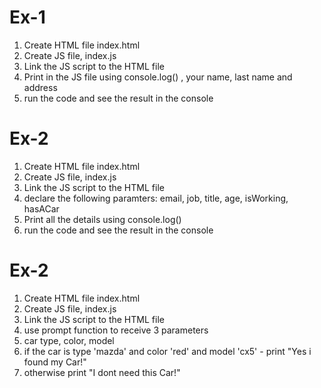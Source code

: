 # Ex-1
1. Create HTML file index.html
2. Create JS file, index.js
3. Link the JS script to the HTML file
4. Print in the JS file using console.log() , your name, last name and address
5. run the code and see the result in the console


# Ex-2
1. Create HTML file index.html
2. Create JS file, index.js
3. Link the JS script to the HTML file
4. declare the following paramters: email, job, title, age, isWorking, hasACar
5. Print all the details using console.log()
6. run the code and see the result in the console


# Ex-2
1. Create HTML file index.html
2. Create JS file, index.js
3. Link the JS script to the HTML file
4. use prompt function to receive 3 parameters
5. car type, color, model
6. if the car is type 'mazda' and color 'red' and model 'cx5' - print "Yes i found my Car!"
7. otherwise print "I dont need this Car!"
